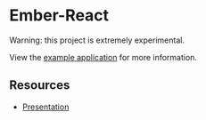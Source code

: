 # Ember-React

Warning: this project is extremely experimental.

View the [example application](https://ghempton.github.io/ember-react) for more information.

## Resources

* [Presentation](http://ghempton.github.io/ember-react-preso/)
